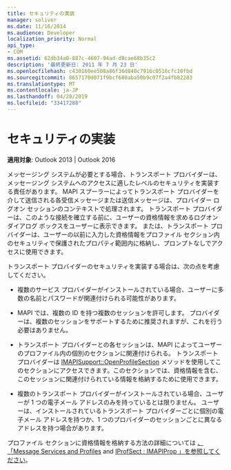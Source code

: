 ```yaml
---
title: セキュリティの実装
manager: soliver
ms.date: 11/16/2014
ms.audience: Developer
localization_priority: Normal
api_type:
- COM
ms.assetid: 62db34a0-887c-4607-94ad-d8cae68b35c2
description: '最終更新日: 2011 年 7 月 23 日'
ms.openlocfilehash: c430160ee508a86f36d840c7916c0516cfc10fbd
ms.sourcegitcommit: 8657170d071f9bcf680aba50b9c07f2a4fb82283
ms.translationtype: MT
ms.contentlocale: ja-JP
ms.lasthandoff: 04/28/2019
ms.locfileid: "33417288"
---
```

# <a name="implementing-security"></a>セキュリティの実装

  
  
**適用対象**: Outlook 2013 | Outlook 2016 
  
メッセージング システムが必要とする場合、トランスポート プロバイダーは、メッセージング システムへのアクセスに適したレベルのセキュリティを実装する責任があります。 MAPI スプーラーによってトランスポート プロバイダーを介して送信される各受信メッセージまたは送信メッセージは、プロバイダー ログオン セッションのコンテキストで処理されます。 トランスポート プロバイダーは、このような接続を確立する前に、ユーザーの資格情報を求めるログオン ダイアログ ボックスをユーザーに表示できます。 または、トランスポート プロバイダーは、ユーザーの以前に入力した資格情報をプロファイル セクション内のセキュリティで保護されたプロパティ範囲内に格納し、プロンプトなしでアクセスに使用できます。
  
トランスポート プロバイダーのセキュリティを実装する場合は、次の点を考慮してください。
  
- 複数のサービス プロバイダーがインストールされている場合、ユーザーに多数の名前とパスワードが関連付けられる可能性があります。
    
- MAPI では、複数の ID を持つ複数のセッションを許可します。 プロバイダーは、複数のセッションをサポートするために推奨されますが、これを行う必要はありません。
    
- トランスポート プロバイダーとの各セッションは、MAPI によってユーザーのプロファイル内の個別のセクションに関連付けられる。 トランスポート プロバイダーは [IMAPISupport::OpenProfileSection](imapisupport-openprofilesection.md) メソッドを使用してこのセクションにアクセスできます。このセクションでは、資格情報を含む、このセッションに関連付けられている情報を格納するために使用できます。 
    
- 複数のトランスポート プロバイダーがインストールされている場合、ユーザーが 1 つの電子メール アドレスのみを持っているとは限りません。 ユーザーは、インストールされているトランスポート プロバイダーごとに個別の電子メール アドレスを持つか、1 つのプロバイダーのセッションごとに異なるアドレスを持つ場合があります。
    
プロファイル セクションに資格情報を格納する方法の詳細については [、「Message Services and Profiles](message-services-and-profiles.md) and [IProfSect : IMAPIProp 」を参照してください](iprofsectimapiprop.md)。
  

